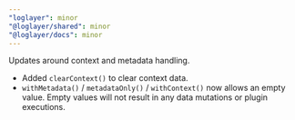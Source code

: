 ```yaml
---
"loglayer": minor
"@loglayer/shared": minor
"@loglayer/docs": minor
---
```


Updates around context and metadata handling.

- Added `clearContext()` to clear context data.
- `withMetadata()` / `metadataOnly()` / `withContext()` now allows an empty value. Empty values will not result in any data mutations or plugin executions.
